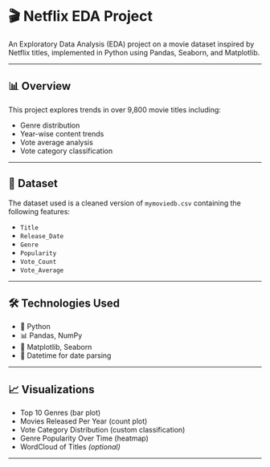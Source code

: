 # 🎬 Netflix EDA Project

An Exploratory Data Analysis (EDA) project on a movie dataset inspired by Netflix titles, implemented in Python using Pandas, Seaborn, and Matplotlib.

---

## 📊 Overview

This project explores trends in over 9,800 movie titles including:
- Genre distribution
- Year-wise content trends
- Vote average analysis
- Vote category classification

---

## 📁 Dataset

The dataset used is a cleaned version of `mymoviedb.csv` containing the following features:
- `Title`
- `Release_Date`
- `Genre`
- `Popularity`
- `Vote_Count`
- `Vote_Average`

---

## 🛠️ Technologies Used

- 🐍 Python
- 📊 Pandas, NumPy
- 🎨 Matplotlib, Seaborn
- 📅 Datetime for date parsing

---

## 📈 Visualizations

- Top 10 Genres (bar plot)
- Movies Released Per Year (count plot)
- Vote Category Distribution (custom classification)
- Genre Popularity Over Time (heatmap)
- WordCloud of Titles *(optional)*

---

